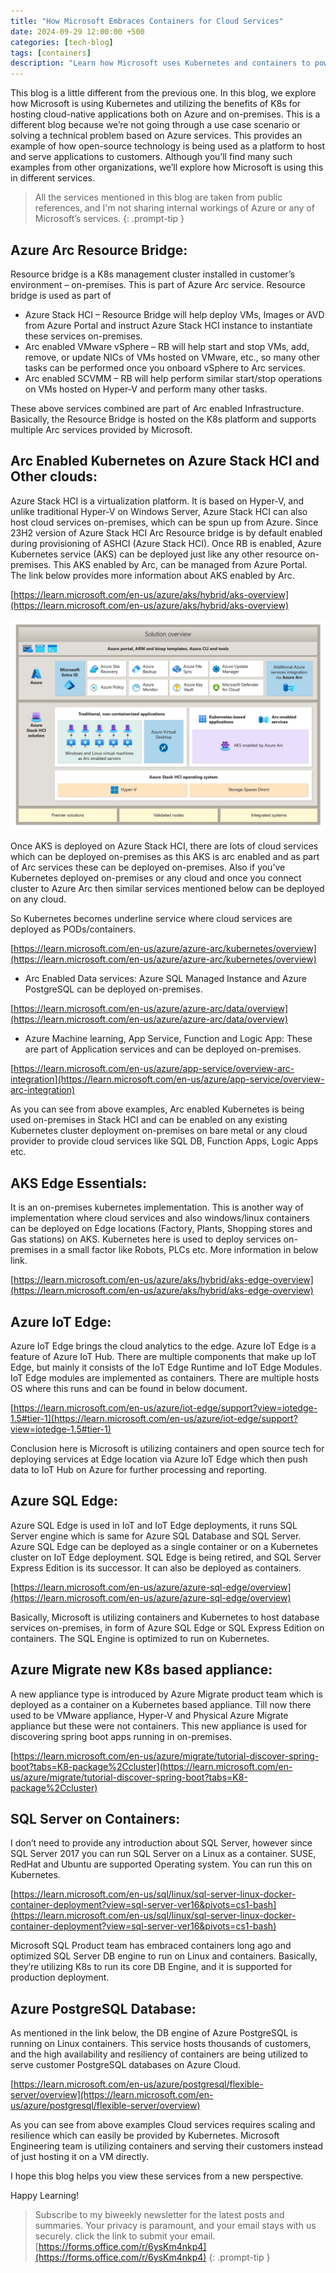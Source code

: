 ```yaml
---
title: "How Microsoft Embraces Containers for Cloud Services"
date: 2024-09-29 12:00:00 +500
categories: [tech-blog]
tags: [containers]
description: "Learn how Microsoft uses Kubernetes and containers to power scalable, resilient cloud services across Azure and on-premises environments"
---
```

This blog is a little different from the previous one. In this blog, we explore how Microsoft is using Kubernetes and utilizing the benefits of K8s for hosting cloud-native applications both on Azure and on-premises. This is a different blog because we’re not going through a use case scenario or solving a technical problem based on Azure services. This provides an example of how open-source technology is being used as a platform to host and serve applications to customers. Although you’ll find many such examples from other organizations, we’ll explore how Microsoft is using this in different services.

> All the services mentioned in this blog are taken from public references, and I'm not sharing internal workings of Azure or any of Microsoft’s services.
{: .prompt-tip }

## Azure Arc Resource Bridge:

Resource bridge is a K8s management cluster installed in customer’s environment – on-premises.
This is part of Azure Arc service. Resource bridge is used as part of 

* Azure Stack HCI – Resource Bridge will help deploy VMs, Images or AVD from Azure Portal and instruct Azure Stack HCI instance to instantiate these services on-premises.
* Arc enabled VMware vSphere – RB will help start and stop VMs, add, remove, or update NICs of VMs hosted on VMware, etc., so many other tasks can be performed once you onboard vSphere to Arc services.
* Arc enabled SCVMM – RB will help perform similar start/stop operations on VMs hosted on Hyper-V and perform many other tasks.

These above services combined are part of Arc enabled Infrastructure.
Basically, the Resource Bridge is hosted on the K8s platform and supports multiple Arc services provided by Microsoft.

## Arc Enabled Kubernetes on Azure Stack HCI and Other clouds: 

Azure Stack HCI is a virtualization platform. It is based on Hyper-V, and unlike traditional Hyper-V on Windows Server, Azure Stack HCI can also host cloud services on-premises, which can be spun up from Azure. Since 23H2 version of Azure Stack HCI Arc Resource bridge is by default enabled during provisioning of ASHCI (Azure Stack HCI). Once RB is enabled, Azure Kubernetes service (AKS) can be deployed just like any other resource on-premises. This AKS enabled by Arc, can be managed from Azure Portal. 
The link below provides more information about AKS enabled by Arc.

[https://learn.microsoft.com/en-us/azure/aks/hybrid/aks-overview](https://learn.microsoft.com/en-us/azure/aks/hybrid/aks-overview)


![Picture of Azure Stack HCI components](https://raw.githubusercontent.com/qureshiaquib/qureshiaquib.github.io/main/assets/29092024/azure-stack-hci-solution.png)

Once AKS is deployed on Azure Stack HCI, there are lots of cloud services which can be deployed on-premises as this AKS is arc enabled and as part of Arc services these can be deployed on-premises. Also if you’ve Kubernetes deployed on-premises or any cloud and once you connect cluster to Azure Arc then similar services mentioned below can be deployed on any cloud.

So Kubernetes becomes underline service where cloud services are deployed as PODs/containers.

[https://learn.microsoft.com/en-us/azure/azure-arc/kubernetes/overview](https://learn.microsoft.com/en-us/azure/azure-arc/kubernetes/overview)

* Arc Enabled Data services:
Azure SQL Managed Instance and Azure PostgreSQL can be deployed on-premises.

[https://learn.microsoft.com/en-us/azure/azure-arc/data/overview](https://learn.microsoft.com/en-us/azure/azure-arc/data/overview)

* Azure Machine learning, App Service, Function and Logic App:
These are part of Application services and can be deployed on-premises.

[https://learn.microsoft.com/en-us/azure/app-service/overview-arc-integration](https://learn.microsoft.com/en-us/azure/app-service/overview-arc-integration)

As you can see from above examples, Arc enabled Kubernetes is being used on-premises in Stack HCI and can be enabled on any existing Kubernetes cluster deployment on-premises on bare metal or any cloud provider to provide cloud services like SQL DB, Function Apps, Logic Apps etc.
 
## AKS Edge Essentials:
It is an on-premises kubernetes implementation. This is another way of implementation where cloud services and also windows/linux containers can be deployed on Edge locations (Factory, Plants, Shopping stores and Gas stations) on AKS.
Kubernetes here is used to deploy services on-premises in a small factor like Robots, PLCs etc.
More information in below link.

[https://learn.microsoft.com/en-us/azure/aks/hybrid/aks-edge-overview](https://learn.microsoft.com/en-us/azure/aks/hybrid/aks-edge-overview)

## Azure IoT Edge:
Azure IoT Edge brings the cloud analytics to the edge. Azure IoT Edge is a feature of Azure IoT Hub.
There are multiple components that make up IoT Edge, but mainly it consists of the IoT Edge Runtime and IoT Edge Modules. IoT Edge modules are implemented as containers. There are multiple hosts OS where this runs and can be found in below document.

[https://learn.microsoft.com/en-us/azure/iot-edge/support?view=iotedge-1.5#tier-1](https://learn.microsoft.com/en-us/azure/iot-edge/support?view=iotedge-1.5#tier-1)

Conclusion here is Microsoft is utilizing containers and open source tech for deploying services at Edge location via Azure IoT Edge which then push data to IoT Hub on Azure for further processing and reporting.

## Azure SQL Edge:
Azure SQL Edge is used in IoT and IoT Edge deployments, it runs SQL Server engine which is same for Azure SQL Database and SQL Server. Azure SQL Edge can be deployed as a single container or on a Kubernetes cluster on IoT Edge deployment.
SQL Edge is being retired, and SQL Server Express Edition is its successor. It can also be deployed as containers.

[https://learn.microsoft.com/en-us/azure/azure-sql-edge/overview](https://learn.microsoft.com/en-us/azure/azure-sql-edge/overview)

Basically, Microsoft is utilizing containers and Kubernetes to host database services on-premises, in form of Azure SQL Edge or SQL Express Edition on containers.
The SQL Engine is optimized to run on Kubernetes.

## Azure Migrate new K8s based appliance:
A new appliance type is introduced by Azure Migrate product team which is deployed as a container on a Kubernetes based appliance. Till now there used to be VMware appliance, Hyper-V and Physical Azure Migrate appliance but these were not containers. This new appliance is used for discovering spring boot apps running in on-premises.

[https://learn.microsoft.com/en-us/azure/migrate/tutorial-discover-spring-boot?tabs=K8-package%2Ccluster](https://learn.microsoft.com/en-us/azure/migrate/tutorial-discover-spring-boot?tabs=K8-package%2Ccluster)

## SQL Server on Containers:
I don’t need to provide any introduction about SQL Server, however since SQL Server 2017 you can run SQL Server on a Linux as a container. SUSE, RedHat and Ubuntu are supported Operating system. You can run this on Kubernetes.

[https://learn.microsoft.com/en-us/sql/linux/sql-server-linux-docker-container-deployment?view=sql-server-ver16&pivots=cs1-bash](https://learn.microsoft.com/en-us/sql/linux/sql-server-linux-docker-container-deployment?view=sql-server-ver16&pivots=cs1-bash)

Microsoft SQL Product team has embraced containers long ago and optimized SQL Server DB engine to run on Linux and containers. Basically, they’re utilizing K8s to run its core DB Engine, and it is supported for production deployment.

## Azure PostgreSQL Database:
As mentioned in the link below, the DB engine of Azure PostgreSQL is running on Linux containers.
This service hosts thousands of customers, and the high availability and resiliency of containers are being utilized to serve customer PostgreSQL databases on Azure Cloud.

[https://learn.microsoft.com/en-us/azure/postgresql/flexible-server/overview](https://learn.microsoft.com/en-us/azure/postgresql/flexible-server/overview)

As you can see from above examples Cloud services requires scaling and resilience which can easily be provided by Kubernetes. Microsoft Engineering team is utilizing containers and serving their customers instead of just hosting it on a VM directly.

I hope this blog helps you view these services from a new perspective.

Happy Learning!

>Subscribe to my biweekly newsletter for the latest posts and summaries. Your privacy is paramount, and your email stays with us securely.
click the link to submit your email.
[https://forms.office.com/r/6ysKm4nkp4](https://forms.office.com/r/6ysKm4nkp4)
{: .prompt-tip }